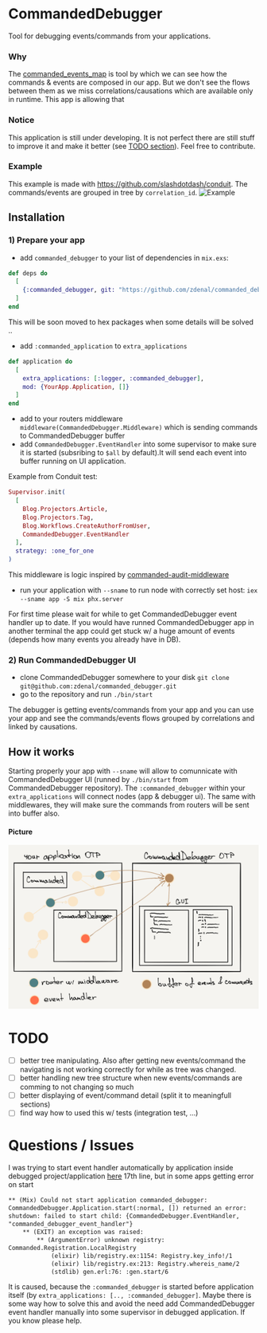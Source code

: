 # CommandedDebugger

Tool for debugging events/commands from your applications.

### Why
The [commanded_events_map](https://github.com/zdenal/commanded_events_map) is tool by which we can see how the commands & events
are composed in our app. But we don't see the flows between them as we miss correlations/causations which are available only
in runtime. This app is allowing that


### Notice
This application is still under developing. It is not perfect there are still stuff to improve it and make it better (see [TODO section](#todo)).
Feel free to contribute.

### Example
This example is made with https://github.com/slashdotdash/conduit. The commands/events are grouped in tree by `correlation_id`.
![Example](assets/commanded-debugger.gif)

## Installation

### 1) Prepare your app
- add `commanded_debugger` to your list of dependencies in `mix.exs`:

```elixir
def deps do
  [
    {:commanded_debugger, git: "https://github.com/zdenal/commanded_debugger.git"}
  ]
end
```

This will be soon moved to hex packages when some details will be solved ..

- add `:commanded_application` to `extra_applications`
```elixir
def application do
  [
    extra_applications: [:logger, :commanded_debugger],
    mod: {YourApp.Application, []}
  ]
end
```

- add to your routers middleware `middleware(CommandedDebugger.Middleware)` which is sending commands to CommandedDebugger buffer
- add `CommandedDebugger.EventHandler` into some supervisor to make sure it is started (subsribing to `$all` by default).It will send each event into buffer running on UI application.

Example from Conduit test:
```elixir
Supervisor.init(
  [
    Blog.Projectors.Article,
    Blog.Projectors.Tag,
    Blog.Workflows.CreateAuthorFromUser,
    CommandedDebugger.EventHandler
  ],
  strategy: :one_for_one
)
```


This middleware is logic inspired by [commanded-audit-middleware](https://github.com/commanded/commanded-audit-middleware)

- run your application with `--sname` to run node with correctly set host: `iex --sname app -S mix phx.server`

For first time please wait for while to get CommandedDebugger event handler up to date. If you would have
runned CommandedDebugger app in another terminal the app could get stuck w/ a huge amount of events (depends how many
events you already have in DB).

### 2) Run CommandedDebugger UI
- clone CommandedDebugger somewhere to your disk `git clone git@github.com:zdenal/commanded_debugger.git`
- go to the repository and run `./bin/start`

The debugger is getting events/commands from your app and you can use your app and see the commands/events flows grouped
by correlations and linked by causations.


## How it works
Starting properly your app with `--sname` will allow to comunnicate with CommandedDebugger UI (runned by `./bin/start` from CommandedDebugger repository). The `:commanded_debugger` within
your `extra_applications` will connect nodes (app & debugger ui). The same with middlewares, they will make
sure the commands from routers will be sent into buffer also.

#### Picture
![design](assets/picture-design.png)


# TODO
- [ ] better tree manipulating. Also after getting new events/command the navigating is not working correctly for while as tree was changed.
- [ ] better handling new tree structure when new events/commands are comming to not changing so much
- [ ] better displaying of event/command detail (split it to meaningfull sections)
- [ ] find way how to used this w/ tests (integration test, ...)

# Questions / Issues
I was trying to start event handler automatically by application inside debugged project/application [here](lib/commanded_debugger/application.ex) 17th line, but in some apps getting error
on start
```
** (Mix) Could not start application commanded_debugger: CommandedDebugger.Application.start(:normal, []) returned an error: shutdown: failed to start child: {CommandedDebugger.EventHandler, "commanded_debugger_event_handler"}
    ** (EXIT) an exception was raised:
        ** (ArgumentError) unknown registry: Commanded.Registration.LocalRegistry
            (elixir) lib/registry.ex:1154: Registry.key_info!/1
            (elixir) lib/registry.ex:213: Registry.whereis_name/2
            (stdlib) gen.erl:76: :gen.start/6

```
It is caused, because the `:commanded_debugger` is started before application itself (by `extra_applications: [.., :commanded_debugger]`. Maybe there is some way how to solve this and
avoid the need add CommandedDebugger event handler manually into some supervisor in debugged application. If you know please help.
